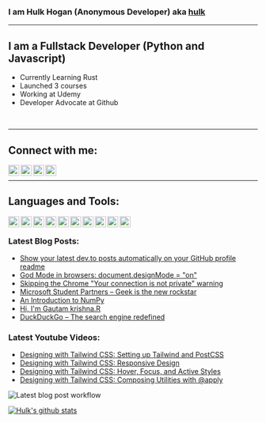 ### I am Hulk Hogan (Anonymous Developer) aka [hulk][website]

---

## I am a Fullstack Developer (Python and Javascript)

- Currently Learning Rust
- Launched 3 courses
- Working at Udemy
- Developer Advocate at Github

<br />

---

## Connect with me:

[<img align="left" alt="hulk | YouTube" width="22px" src="https://cdn.jsdelivr.net/npm/simple-icons@v3/icons/linux.svg" />][website]
[<img align="left" alt="hulk | YouTube" width="22px" src="https://cdn.jsdelivr.net/npm/simple-icons@v3/icons/youtube.svg" />][tailwind]
[<img align="left" alt="hulk | Twitter" width="22px" src="https://cdn.jsdelivr.net/npm/simple-icons@v3/icons/twitter.svg" />][twitter]
[<img align="left" alt="hulk | Instagram" width="22px" src="https://cdn.jsdelivr.net/npm/simple-icons@v3/icons/instagram.svg" />][instagram]

<br />

---

## Languages and Tools:

[<img align="left" width="22px" src="https://cdn.jsdelivr.net/npm/simple-icons@v3/icons/javascript.svg" />][website]
[<img align="left" width="22px" src="https://cdn.jsdelivr.net/npm/simple-icons@v3/icons/python.svg" />][website]
[<img align="left" width="22px" src="https://cdn.jsdelivr.net/npm/simple-icons@v3/icons/react.svg" />][website]
[<img align="left" width="22px" src="https://cdn.jsdelivr.net/npm/simple-icons@v3/icons/vue-dot-js.svg" />][website]
[<img align="left" width="22px" src="https://cdn.jsdelivr.net/npm/simple-icons@v3/icons/svelte.svg" />][website]
[<img align="left" width="22px" src="https://cdn.jsdelivr.net/npm/simple-icons@v3/icons/deno.svg" />][website]
[<img align="left" width="22px" src="https://cdn.jsdelivr.net/npm/simple-icons@v3/icons/go.svg" />][website]
[<img align="left" width="22px" src="https://cdn.jsdelivr.net/npm/simple-icons@v3/icons/rust.svg" />][website]
[<img align="left" width="22px" src="https://cdn.jsdelivr.net/npm/simple-icons@v3/icons/gatsby.svg" />][website]
[<img align="left" width="22px" src="https://cdn.jsdelivr.net/npm/simple-icons@v3/icons/nuxt-dot-js.svg" />][website]

<br/>

### Latest Blog Posts:

<!-- BLOG-POST-LIST:START -->
- [Show your latest dev.to posts automatically on your GitHub profile readme](https://dev.to/gautamkrishnar/show-your-latest-dev-to-posts-automatically-in-your-github-profile-readme-3nk8)
- [God Mode in browsers: document.designMode = "on"](https://dev.to/gautamkrishnar/god-mode-in-browsers-document-designmode-on-2pmo)
- [Skipping the Chrome "Your connection is not private" warning](https://dev.to/gautamkrishnar/quickbits-1-skipping-the-chrome-your-connection-is-not-private-warning-4kp1)
- [Microsoft Student Partners – Geek is the new rockstar](https://dev.to/gautamkrishnar/microsoft-student-partners--geek-is-the-new-rockstar)
- [An Introduction to NumPy](https://dev.to/gautamkrishnar/an-introduction-to-numpy)
- [Hi, I'm Gautam krishna.R](https://dev.to/gautamkrishnar/hi-im-gautam-krishnar)
- [DuckDuckGo – The search engine redefined](https://dev.to/gautamkrishnar/duckduckgo-the-search-engine-redefined-4c7d)
<!-- BLOG-POST-LIST:END -->

### Latest Youtube Videos:

<!-- YOUTUBE:START -->
- [Designing with Tailwind CSS: Setting up Tailwind and PostCSS](https://www.youtube.com/watch?v=21HuwjmuS7A)
- [Designing with Tailwind CSS: Responsive Design](https://www.youtube.com/watch?v=Ff_n_QClipQ)
- [Designing with Tailwind CSS: Hover, Focus, and Active Styles](https://www.youtube.com/watch?v=olyRu5R1EZ4)
- [Designing with Tailwind CSS: Composing Utilities with @apply](https://www.youtube.com/watch?v=krSgBUmIgP0)
<!-- YOUTUBE:END -->

[website]: https://pygojs.me
[twitter]: https://twitter.com/hulk_develop
[instagram]: https://instagram.com/jane-natalie
[tailwind]: https://www.youtube.com/feeds/videos.xml?playlist_id=PL7CcGwsqRpSM3w9BT_21tUU8JN2SnyckR

![Latest blog post workflow](https://github.com/hulk-developer/hulk-developer/workflows/Latest%20blog%20post%20workflow/badge.svg)

[![Hulk's github stats](https://github-readme-stats.vercel.app/api?username=hulk-developer&count_private=true&show_icons=true&hide_border=true)](https://github.com/hulk-developer)
